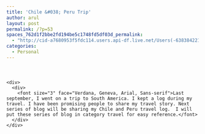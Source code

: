 ```yaml
---
title: 'Chile &#038; Peru Trip'
author: arul
layout: post
permalink: /?p=53
spaces_762d1f2bbe2fd194be5c1748fd5df03d_permalink:
  - "http://cid-a7680953f5fdc114.users.api-df.live.net/Users(-6383842215583694572)/Blogs('A7680953F5FDC114!113')/Entries('A7680953F5FDC114!462')?authkey=NzXxYOsM*PI%24"
categories:
  - Personal
---
```

<div id="msgcns!A7680953F5FDC114!462" class="bvMsg">
  <div>
    <h4 style="margin-bottom:0;">
       
    </h4>
    
    <div>
      <div>
        <font size="3" face="Verdana, Geneva, Arial, Sans-serif">Last september, I went on a trip to South America. I kept a log during my travel. I have been promising people to share my travel story. Next series of blog will be sharing my Chile and Peru travel log.  I will put these series of blog in category travel for easy reference.</font>
      </div>
    </div>
  </div>
</div>